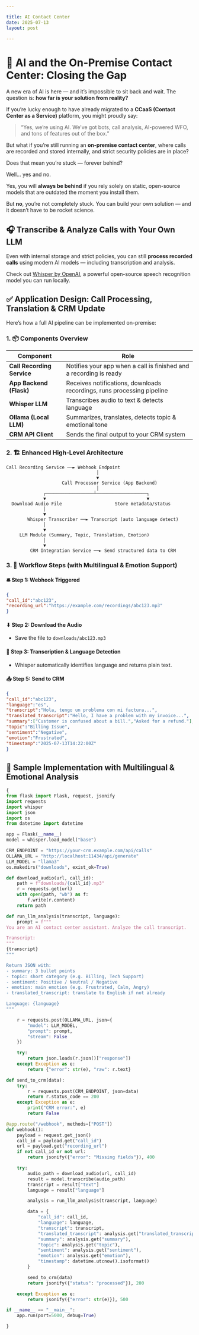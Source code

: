```yaml
---

title: AI Contact Center
date: 2025-07-13
layout: post

---
```


# 🤖 AI and the On-Premise Contact Center: Closing the Gap

A new era of AI is here — and it’s impossible to sit back and wait. The question is: **how far is your solution from reality?**

If you’re lucky enough to have already migrated to a **CCaaS (Contact Center as a Service)** platform, you might proudly say:

> “Yes, we’re using AI. We’ve got bots, call analysis, AI-powered WFO, and tons of features out of the box.”

But what if you’re still running an **on-premise contact center**, where calls are recorded and stored internally, and strict security policies are in place?

Does that mean you’re stuck — forever behind?

Well… yes and no.

Yes, you will **always be behind** if you rely solely on static, open-source models that are outdated the moment you install them.

But **no**, you’re not completely stuck. You can build your own solution — and it doesn’t have to be rocket science.

## 🎧 Transcribe & Analyze Calls with Your Own LLM

Even with internal storage and strict policies, you can still **process recorded calls** using modern AI models — including transcription and analysis.

Check out [Whisper by OpenAI](https://github.com/openai/whisper), a powerful open-source speech recognition model you can run locally.

## ✅ Application Design: Call Processing, Translation & CRM Update

Here’s how a full AI pipeline can be implemented on-premise:

### 1. 📦 Components Overview

| Component | Role |
|----|----|
| **Call Recording Service** | Notifies your app when a call is finished and a recording is ready |
| **App Backend (Flask)** | Receives notifications, downloads recordings, runs processing pipeline |
| **Whisper LLM** | Transcribes audio to text & detects language |
| **Ollama (Local LLM)** | Summarizes, translates, detects topic & emotional tone |
| **CRM API Client** | Sends the final output to your CRM system |

### 2. 🏗 Enhanced High-Level Architecture

```
Call Recording Service ──► Webhook Endpoint
                                  │
                                  ▼
                     Call Processor Service (App Backend)
                                  │
              ┌──────────────────┴───────────────────┐
              ▼                                      ▼
  Download Audio File                    Store metadata/status
              │
              ▼
        Whisper Transcriber ──► Transcript (auto language detect)
              │
              ▼
     LLM Module (Summary, Topic, Translation, Emotion)
              │
              ▼
         CRM Integration Service ──► Send structured data to CRM
```

### 3. 🔁 Workflow Steps (with Multilingual & Emotion Support)

#### 🛎 Step 1: Webhook Triggered

```json
{
"call_id":"abc123",
"recording_url":"https://example.com/recordings/abc123.mp3"
}
```

#### ⬇ Step 2: Download the Audio

* Save the file to `downloads/abc123.mp3`

#### 🧠 Step 3: Transcription & Language Detection

* Whisper automatically identifies language and returns plain text.

#### 📤 Step 5: Send to CRM

```json
{
"call_id":"abc123",
"language":"es",
"transcript":"Hola, tengo un problema con mi factura...",
"translated_transcript":"Hello, I have a problem with my invoice...",
"summary":["Customer is confused about a bill.","Asked for a refund."],
"topic":"Billing Issue",
"sentiment":"Negative",
"emotion":"Frustrated",
"timestamp":"2025-07-13T14:22:00Z"
}
```


## 🧾 Sample Implementation with Multilingual & Emotional Analysis

```python
{
from flask import Flask, request, jsonify
import requests
import whisper
import json
import os
from datetime import datetime

app = Flask(__name__)
model = whisper.load_model("base")

CRM_ENDPOINT = "https://your-crm.example.com/api/calls"
OLLAMA_URL = "http://localhost:11434/api/generate"
LLM_MODEL = "llama3"
os.makedirs("downloads", exist_ok=True)

def download_audio(url, call_id):
    path = f"downloads/{call_id}.mp3"
    r = requests.get(url)
    with open(path, "wb") as f:
        f.write(r.content)
    return path

def run_llm_analysis(transcript, language):
    prompt = f"""
You are an AI contact center assistant. Analyze the call transcript.

Transcript:
"""
{transcript}
"""

Return JSON with:
- summary: 3 bullet points
- topic: short category (e.g. Billing, Tech Support)
- sentiment: Positive / Neutral / Negative
- emotion: main emotion (e.g. Frustrated, Calm, Angry)
- translated_transcript: translate to English if not already

Language: {language}
"""

    r = requests.post(OLLAMA_URL, json={
        "model": LLM_MODEL,
        "prompt": prompt,
        "stream": False
    })

    try:
        return json.loads(r.json()["response"])
    except Exception as e:
        return {"error": str(e), "raw": r.text}

def send_to_crm(data):
    try:
        r = requests.post(CRM_ENDPOINT, json=data)
        return r.status_code == 200
    except Exception as e:
        print("CRM error:", e)
        return False

@app.route("/webhook", methods=["POST"])
def webhook():
    payload = request.get_json()
    call_id = payload.get("call_id")
    url = payload.get("recording_url")
    if not call_id or not url:
        return jsonify({"error": "Missing fields"}), 400

    try:
        audio_path = download_audio(url, call_id)
        result = model.transcribe(audio_path)
        transcript = result["text"]
        language = result["language"]

        analysis = run_llm_analysis(transcript, language)

        data = {
            "call_id": call_id,
            "language": language,
            "transcript": transcript,
            "translated_transcript": analysis.get("translated_transcript"),
            "summary": analysis.get("summary"),
            "topic": analysis.get("topic"),
            "sentiment": analysis.get("sentiment"),
            "emotion": analysis.get("emotion"),
            "timestamp": datetime.utcnow().isoformat()
        }

        send_to_crm(data)
        return jsonify({"status": "processed"}), 200

    except Exception as e:
        return jsonify({"error": str(e)}), 500

if __name__ == "__main__":
    app.run(port=5000, debug=True)

}
```


